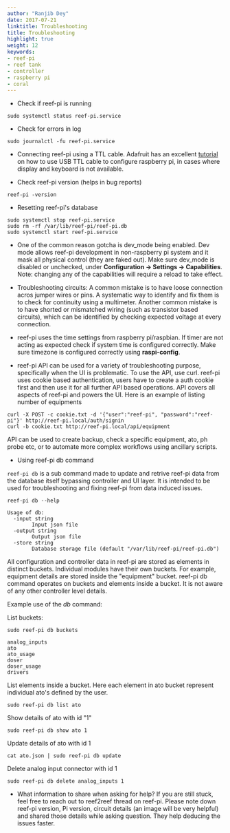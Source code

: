 ```yaml
---
author: "Ranjib Dey"
date: 2017-07-21
linktitle: Troubleshooting
title: Troubleshooting
highlight: true
weight: 12
keywords:
- reef-pi
- reef tank
- controller
- raspberry pi
- coral
---
```


- Check if reef-pi is running

```
sudo systemctl status reef-pi.service
```

- Check for errors in log

```
sudo journalctl -fu reef-pi.service
```

- Connecting reef-pi using a TTL cable. Adafruit has an excellent [tutorial](https://learn.adafruit.com/adafruits-raspberry-pi-lesson-5-using-a-console-cable?view=all) on how to use USB TTL cable to configure raspberry pi, in cases where display and keyboard is not available.


- Check reef-pi version (helps in bug reports)

```
reef-pi -version
```

- Resetting reef-pi's database

```
sudo systemctl stop reef-pi.service
sudo rm -rf /var/lib/reef-pi/reef-pi.db
sudo systemctl start reef-pi.service
```

- One of the common reason gotcha is dev_mode being enabled. Dev mode allows reef-pi development in non-raspberry pi system and it mask all physical control (they are faked out). Make sure dev_mode is disabled or unchecked, under **Configuration -> Settings -> Capabilities**. Note: changing any of the capabilities will require a reload to take effect.

- Troubleshooting circuits: A common mistake is to have loose connection acros jumper wires or pins. A systematic way to identify and fix them is to check for continuity using a multimeter. Another common mistake is to have shorted or mismatched wiring (such as transistor based circuits), which can be identified by checking expected voltage at every connection.

- reef-pi uses the time settings from raspberry pi/raspbian. If timer are not acting as expected check if system time is configured correctly. Make sure timezone is configured correctly using **raspi-config**. 

- reef-pi API can be used for a variety of troubleshooting purpose, specifically when the UI is problematic. To use the API, use curl. reef-pi uses cookie based authentication, users have to create a auth cookie first and then use it for all further API based operations. API covers all aspects of reef-pi and powers the UI. Here is an example of listing number of equipments

```
curl -X POST -c cookie.txt -d '{"user":"reef-pi", "password":"reef-pi"}' http://reef-pi.local/auth/signin
curl -b cookie.txt http://reef-pi.local/api/equipment
```
API can be used to create backup, check a specific equipment, ato, ph probe etc, or to automate more complex workflows using ancillary scripts. 



- Using reef-pi db command

`reef-pi db` is a sub command made to update and retrive reef-pi data from the database itself bypassing controller and UI layer. It is intended to be used
for troubleshooting and fixing reef-pi from data induced issues.
```
reef-pi db --help
```
```
Usage of db:
  -input string
    	Input json file
  -output string
    	Output json file
  -store string
    	Database storage file (default "/var/lib/reef-pi/reef-pi.db")
```
All configuration and controller data in reef-pi are stored as elements in distinct buckets. Individual modules have their own buckets. For example, equipment details are stored
inside the "equipment" bucket. reef-pi db command operates on buckets and elements inside a bucket. It is not aware of any other controller level details.

Example use of the *db* command:

List buckets:
```
sudo reef-pi db buckets
```
```
analog_inputs
ato
ato_usage
doser
doser_usage
drivers
```

List elements inside a bucket. Here each element in ato bucket represent individual ato's defined by the user.
```
sudo reef-pi db list ato
```
Show details of ato with id "1"
```
sudo reef-pi db show ato 1
```
Update details of ato with id 1
```
cat ato.json | sudo reef-pi db update
```

Delete analog input connector with id 1
```
sudo reef-pi db delete analog_inputs 1
```


- What information to share when asking for help? If you are still stuck, feel free to reach out to reef2reef thread on reef-pi. Please note down reef-pi version, Pi version, circuit details (an image will be very helpful) and shared those details while asking question. They help deducing the issues faster.


